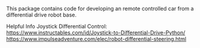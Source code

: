 This package contains code for developing an remote controlled car from a 
differential drive robot base.

Helpful Info
Joystick Differential Control:
https://www.instructables.com/id/Joystick-to-Differential-Drive-Python/
https://www.impulseadventure.com/elec/robot-differential-steering.html


